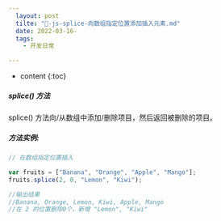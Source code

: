 ```yaml
---
  layout: post
  tilte: "🍟-js-splice-向数组指定位置添加插入元素.md"
  date: 2022-03-16-
  tags: 
    - 开发日常

---
```



* content
{:toc}


##### splice() 方法
splice() 方法向/从数组中添加/删除项目，然后返回被删除的项目。

##### 方法实例:

```js
// 在数组指定位置插入

var fruits = ["Banana", "Orange", "Apple", "Mango"];
fruits.splice(2, 0, "Lemon", "Kiwi");

//输出结果
//Banana, Orange, Lemon, Kiwi, Apple, Mango
//在 2 的位置删除0个，新增 "Lemon", "Kiwi"

```
